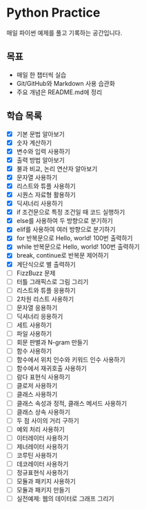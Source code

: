 # Python Practice
매일 파이썬 예제를 풀고 기록하는 공간입니다.

## 목표
- 매일 한 챕터씩 실습
- Git/GitHub와 Markdown 사용 습관화
- 주요 개념은 README.md에 정리

## 학습 목록
- [x] 기본 문법 알아보기
- [x] 숫자 계산하기
- [x] 변수와 입력 사용하기
- [x] 출력 방법 알아보기
- [x] 불과 비교, 논리 연산자 알아보기
- [x] 문자열 사용하기
- [x] 리스트와 튜플 사용하기
- [x] 시퀀스 자료형 활용하기
- [x] 딕셔너리 사용하기
- [x] if 조건문으로 특정 조건일 때 코드 실행하기
- [x] else를 사용하여 두 방향으로 분기하기
- [x] elif를 사용하여 여러 방향으로 분기하기
- [x] for 반복문으로 Hello, world! 100번 출력하기
- [x] while 반복문으로 Hello, world! 100번 출력하기
- [x] break, continue로 반복문 제어하기
- [x] 계단식으로 별 출력하기
- [ ] FizzBuzz 문제
- [ ] 터틀 그래픽스로 그림 그리기
- [ ] 리스트와 튜플 응용하기
- [ ] 2차원 리스트 사용하기
- [ ] 문자열 응용하기
- [ ] 딕셔너리 응용하기
- [ ] 세트 사용하기
- [ ] 파일 사용하기
- [ ] 회문 판별과 N-gram 만들기
- [ ] 함수 사용하기
- [ ] 함수에서 위치 인수와 키워드 인수 사용하기
- [ ] 함수에서 재귀호출 사용하기
- [ ] 람다 표현식 사용하기
- [ ] 클로저 사용하기
- [ ] 클래스 사용하기
- [ ] 클래스 속성과 정적, 클래스 메서드 사용하기
- [ ] 클래스 상속 사용하기
- [ ] 두 점 사이의 거리 구하기
- [ ] 예외 처리 사용하기
- [ ] 이터레이터 사용하기
- [ ] 제너레이터 사용하기
- [ ] 코루틴 사용하기
- [ ] 데코레이터 사용하기
- [ ] 정규표현식 사용하기
- [ ] 모듈과 패키지 사용하기
- [ ] 모듈과 패키지 만들기
- [ ] 실전예제: 웹의 데이터로 그래프 그리기

